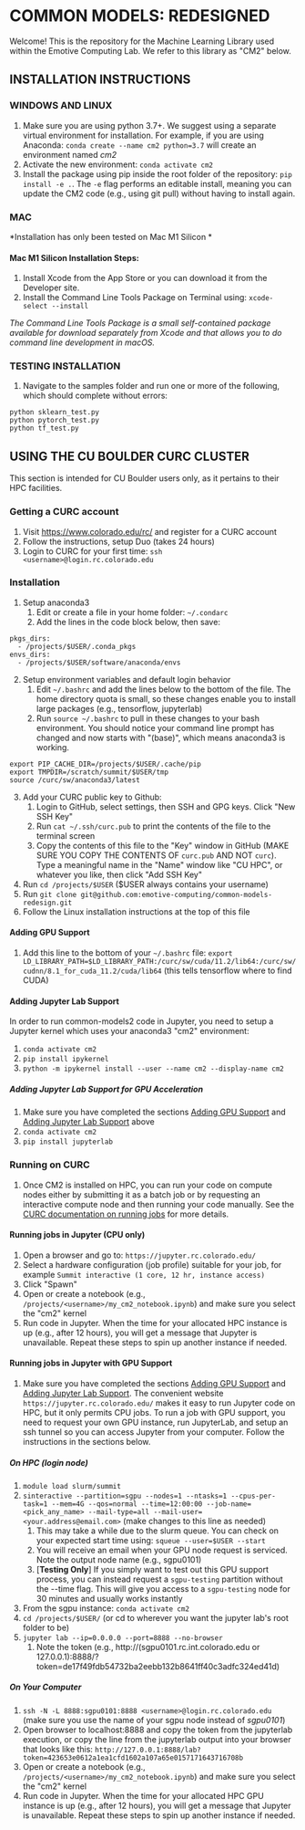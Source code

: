 # COMMON MODELS: REDESIGNED 
Welcome! This is the repository for the Machine Learning Library used within the Emotive Computing Lab.  We refer to this library as "CM2" below.

## INSTALLATION INSTRUCTIONS
### WINDOWS AND LINUX
1. Make sure you are using python 3.7+.  We suggest using a separate virtual environment for installation. For example, if you are using Anaconda: `conda create --name cm2 python=3.7` will create an environment named *cm2*
2. Activate the new environment: `conda activate cm2`
3. Install the package using pip inside the root folder of the repository: `pip install -e .`.  The `-e` flag performs an editable install, meaning you can update the CM2 code (e.g., using git pull) without having to install again.

### MAC
*Installation has only been tested on Mac M1 Silicon *

#### Mac M1 Silicon Installation Steps:
1. Install Xcode from the App Store or you can download it from the Developer site.
2. Install the Command Line Tools Package on Terminal using: `xcode-select --install`

*The Command Line Tools Package is a small self-contained package available for download separately from Xcode and that allows you to do command line development in macOS.*

### TESTING INSTALLATION
1. Navigate to the samples folder and run one or more of the following, which should complete without errors:
```
python sklearn_test.py
python pytorch_test.py
python tf_test.py
```

## USING THE CU BOULDER CURC CLUSTER
This section is intended for CU Boulder users only, as it pertains to their HPC facilities.

### Getting a CURC account
1. Visit https://www.colorado.edu/rc/ and register for a CURC account
2. Follow the instructions, setup Duo (takes 24 hours)
3. Login to CURC for your first time: `ssh <username>@login.rc.colorado.edu`

### Installation
1. Setup anaconda3
    1. Edit or create a file in your home folder: `~/.condarc`
    2. Add the lines in the code block below, then save:
```
pkgs_dirs:
  - /projects/$USER/.conda_pkgs
envs_dirs:
  - /projects/$USER/software/anaconda/envs
```
2. Setup environment variables and default login behavior
    1. Edit `~/.bashrc` and add the lines below to the bottom of the file.  The home directory quota is small, so these changes enable you to install large packages (e.g., tensorflow, jupyterlab)
    2. Run `source ~/.bashrc` to pull in these changes to your bash environment.  You should notice your command line prompt has changed and now starts with "(base)", which means anaconda3 is working.
```
export PIP_CACHE_DIR=/projects/$USER/.cache/pip
export TMPDIR=/scratch/summit/$USER/tmp
source /curc/sw/anaconda3/latest
```
3. Add your CURC public key to Github:
    1. Login to GitHub, select settings, then SSH and GPG keys.  Click "New SSH Key"
    2. Run `cat ~/.ssh/curc.pub` to print the contents of the file to the terminal screen
    3. Copy the contents of this file to the "Key" window in GitHub (MAKE SURE YOU COPY THE CONTENTS OF `curc.pub` AND NOT `curc`).  Type a meaningful name in the "Name" window like "CU HPC", or whatever you like, then click "Add SSH Key"
4. Run `cd /projects/$USER` ($USER always contains your username)
5. Run `git clone git@github.com:emotive-computing/common-models-redesign.git`
6. Follow the Linux installation instructions at the top of this file

#### Adding GPU Support
1. Add this line to the bottom of your `~/.bashrc` file: `export LD_LIBRARY_PATH=$LD_LIBRARY_PATH:/curc/sw/cuda/11.2/lib64:/curc/sw/cudnn/8.1_for_cuda_11.2/cuda/lib64` (this tells tensorflow where to find CUDA)

#### Adding Jupyter Lab Support
In order to run common-models2 code in Jupyter, you need to setup a Jupyter kernel which uses your anaconda3 "cm2" environment:
1. `conda activate cm2`
2. `pip install ipykernel`
3. `python -m ipykernel install --user --name cm2 --display-name cm2`

##### Adding Jupyter Lab Support for GPU Acceleration
1. Make sure you have completed the sections [Adding GPU Support](#adding-gpu-support) and [Adding Jupyter Lab Support](#adding-jupyter-lab-support) above
2. `conda activate cm2`
3. `pip install jupyterlab`

### Running on CURC
1. Once CM2 is installed on HPC, you can run your code on compute nodes either by submitting it as a batch job or by requesting an interactive compute node and then running your code manually.  See the [CURC documentation on running jobs](https://curc.readthedocs.io/en/latest/running-jobs/running-apps-with-jobs.html) for more details.

#### Running jobs in Jupyter (CPU only)
1. Open a browser and go to: `https://jupyter.rc.colorado.edu/`
2. Select a hardware configuration (job profile) suitable for your job, for example `Summit interactive (1 core, 12 hr, instance access)`
3. Click "Spawn"
4. Open or create a notebook (e.g., `/projects/<username>/my_cm2_notebook.ipynb`) and make sure you select the "cm2" kernel
5. Run code in Jupyter.  When the time for your allocated HPC instance is up (e.g., after 12 hours), you will get a message that Jupyter is unavailable.  Repeat these steps to spin up another instance if needed.

#### Running jobs in Jupyter with GPU Support
1. Make sure you have completed the sections [Adding GPU Support](#adding-gpu-support) and [Adding Jupyter Lab Support](#adding-jupyter-lab-support).  The convenient website `https://jupyter.rc.colorado.edu/` makes it easy to run Jupyter code on HPC, but it only permits CPU jobs.  To run a job with GPU support, you need to request your own GPU instance, run JupyterLab, and setup an ssh tunnel so you can access Jupyter from your computer. Follow the instructions in the sections below.

##### On HPC (login node)
1. `module load slurm/summit`
2. `sinteractive --partition=sgpu --nodes=1 --ntasks=1 --cpus-per-task=1 --mem=4G --qos=normal --time=12:00:00 --job-name=<pick_any_name> --mail-type=all --mail-user=<your.address@email.com>` (make changes to this line as needed)
    1. This may take a while due to the slurm queue.  You can check on your expected start time using: `squeue --user=$USER --start`
    2. You will receive an email when your GPU node request is serviced. Note the output node name (e.g., sgpu0101)
    3. [**Testing Only**] If you simply want to test out this GPU support process, you can instead request a `sgpu-testing` partition without the --time flag.  This will give you access to a `sgpu-testing` node for 30 minutes and usually works instantly
3. From the sgpu instance: `conda activate cm2`
4. `cd /projects/$USER/` (or cd to wherever you want the jupyter lab's root folder to be)
5. `jupyter lab --ip=0.0.0.0 --port=8888 --no-browser`
    1. Note the token (e.g., http://(sgpu0101.rc.int.colorado.edu or 127.0.0.1):8888/?token=de17f49fdb54732ba2eebb132b8641ff40c3adfc324ed41d)

##### On Your Computer
1. `ssh -N -L 8888:sgpu0101:8888 <username>@login.rc.colorado.edu` (make sure you use the name of your sgpu node instead of *sgpu0101*)
2. Open browser to localhost:8888 and copy the token from the jupyterlab execution, or copy the line from the jupyterlab output into your browser that looks like this: `http://127.0.0.1:8888/lab?token=423653e0612a1ea1cfd1602a107a65e0157171643716708b`
3. Open or create a notebook (e.g., `/projects/<username>/my_cm2_notebook.ipynb`) and make sure you select the "cm2" kernel
4. Run code in Jupyter.  When the time for your allocated HPC GPU instance is up (e.g., after 12 hours), you will get a message that Jupyter is unavailable.  Repeat these steps to spin up another instance if needed.

